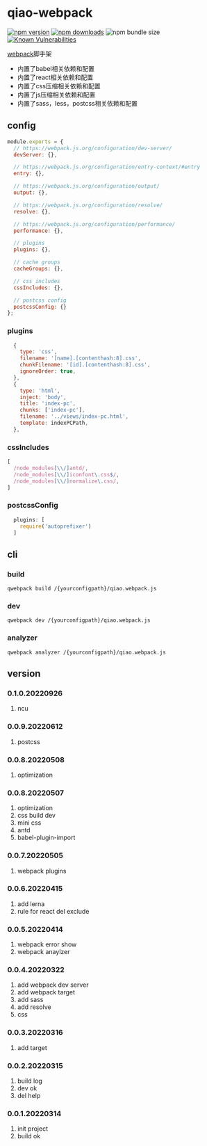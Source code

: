 # qiao-webpack

[![npm version](https://img.shields.io/npm/v/qiao-webpack.svg?style=flat-square)](https://www.npmjs.org/package/qiao-webpack)
[![npm downloads](https://img.shields.io/npm/dm/qiao-webpack.svg?style=flat-square)](https://npm-stat.com/charts.html?package=qiao-webpack)
![npm bundle size](https://img.shields.io/bundlephobia/minzip/qiao-webpack)
[![Known Vulnerabilities](https://snyk.io/test/npm/qiao-webpack/badge.svg)](https://snyk.io/test/npm/qiao-webpack)

[webpack](https://webpack.js.org)脚手架
- 内置了babel相关依赖和配置
- 内置了react相关依赖和配置
- 内置了css压缩相关依赖和配置
- 内置了js压缩相关依赖和配置
- 内置了sass，less，postcss相关依赖和配置

## config
```javascript
module.exports = {
  // https://webpack.js.org/configuration/dev-server/
  devServer: {},

  // https://webpack.js.org/configuration/entry-context/#entry
  entry: {},

  // https://webpack.js.org/configuration/output/
  output: {},

  // https://webpack.js.org/configuration/resolve/
  resolve: {},

  // https://webpack.js.org/configuration/performance/
  performance: {},

  // plugins
  plugins: {},

  // cache groups
  cacheGroups: {},

  // css includes
  cssIncludes: {},

  // postcss config
  postcssConfig: {}
};
```

### plugins
```javascript
  {
    type: 'css',
    filename: '[name].[contenthash:8].css',
    chunkFilename: '[id].[contenthash:8].css',
    ignoreOrder: true,
  },
  {
    type: 'html',
    inject: 'body',
    title: 'index-pc',
    chunks: ['index-pc'],
    filename: '../views/index-pc.html',
    template: indexPCPath,
  },
```

### cssIncludes
```javascript
[
  /node_modules[\\/]antd/,
  /node_modules[\\/]iconfont\.css$/,
  /node_modules[\\/]normalize\.css/,
]
```

### postcssConfig
```javascript
  plugins: [
    require('autoprefixer')
  ]
```

## cli
### build
```shell
qwebpack build /{yourconfigpath}/qiao.webpack.js
```

### dev
```shell
qwebpack dev /{yourconfigpath}/qiao.webpack.js
```

### analyzer
```shell
qwebpack analyzer /{yourconfigpath}/qiao.webpack.js
```

## version
### 0.1.0.20220926
1. ncu
   
### 0.0.9.20220612
1. postcss

### 0.0.8.20220508
1. optimization

### 0.0.8.20220507
1. optimization
2. css build dev
3. mini css
4. antd
5. babel-plugin-import

### 0.0.7.20220505
1. webpack plugins

### 0.0.6.20220415
1. add lerna
2. rule for react del exclude

### 0.0.5.20220414
1. webpack error show
2. webpack anaylzer

### 0.0.4.20220322
1. add webpack dev server
2. add webpack target
3. add sass
4. add resolve
5. css

### 0.0.3.20220316
1. add target

### 0.0.2.20220315
1. build log
2. dev ok
3. del help

### 0.0.1.20220314
1. init project
2. build ok
